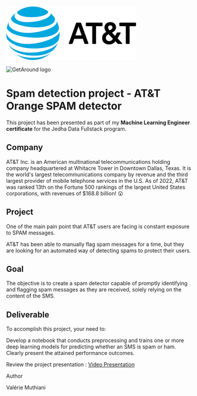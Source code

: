 ![GetAround logo](AT&T_logo.png)

![GetAround logo](GetAround_logo.png)

# Spam detection project - AT&T Orange SPAM detector

This project has been presented as part of my **Machine Learning Engineer certificate** for the Jedha Data Fullstack program.
## Company

AT&T Inc. is an American multinational telecommunications holding company headquartered at Whitacre Tower in Downtown Dallas, Texas. It is the world's largest telecommunications company by revenue and the third largest provider of mobile telephone services in the U.S. As of 2022, AT&T was ranked 13th on the Fortune 500 rankings of the largest United States corporations, with revenues of $168.8 billion! 😮

## Project

One of the main pain point that AT&T users are facing is constant exposure to SPAM messages.

AT&T has been able to manually flag spam messages for a time, but they are looking for an automated way of detecting spams to protect their users.

## Goal

The objective is to create a spam detector capable of promptly identifying and flagging spam messages as they are received, solely relying on the content of the SMS.

## Deliverable

To accomplish this project, your need to:

Develop a notebook that conducts preprocessing and trains one or more deep learning models for predicting whether an SMS is spam or ham.
Clearly present the attained performance outcomes.

Review the project presentation : [Video Presentation](https://acsts-getaround-delay-analysis.herokuapp.com/)

Author

Valérie Muthiani
